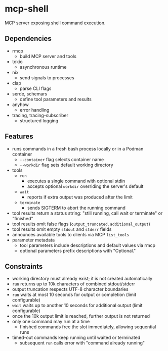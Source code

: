 # mcp-shell
MCP server exposing shell command execution.

## Dependencies
- rmcp
  - build MCP server and tools
- tokio
  - asynchronous runtime
- nix
  - send signals to processes
- clap
  - parse CLI flags
- serde, schemars
  - define tool parameters and results
- anyhow
  - error handling
- tracing, tracing-subscriber
  - structured logging

## Features
- runs commands in a fresh bash process locally or in a Podman container
  - `--container` flag selects container name
  - `--workdir` flag sets default working directory
- tools
  - `run`
    - executes a single command with optional stdin
    - accepts optional `workdir` overriding the server's default
  - `wait`
    - reports if extra output was produced after the limit
  - `terminate`
    - sends SIGTERM to abort the running command
- tool results return a status string: "still running, call wait or terminate" or "finished"
- tool results omit false flags (`output_truncated`, `additional_output`)
- tool results omit empty `stdout` and `stderr` fields
- announces available tools to clients via MCP `list_tools`
- parameter metadata
  - tool parameters include descriptions and default values via rmcp
  - optional parameters prefix descriptions with "Optional."

## Constraints
- working directory must already exist; it is not created automatically
- `run` returns up to 10k characters of combined stdout/stderr
- output truncation respects UTF-8 character boundaries
- `run` waits at most 10 seconds for output or completion (limit configurable)
- `wait` waits up to another 10 seconds for additional output (limit configurable)
- once the 10k output limit is reached, further output is not returned
- only one command may run at a time
  - finished commands free the slot immediately, allowing sequential runs
- timed-out commands keep running until waited or terminated
  - subsequent `run` calls error with "command already running"
